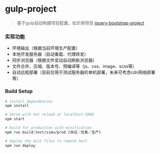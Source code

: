 # gulp-project
>基于gulp自动构建项目配置，如示例项目 [jquery-bootstrap-project](https://github.com/xiaoping6688/jquery-bootstrap-project)

### 实现功能
- 环境输出（根据当前环境生产配置）
- 本地开发服务器（自动重载、代理转发）
- 同步浏览器（根据文件变动自动刷新浏览器）
- 文件合并、压缩、版本号、预编译等（js、css、image、scss等）
- 自动远程部署（目前仅用于测试服务器的单机部署，未来可考虑cdn网络部署等）

### Build Setup

``` bash
# install dependencies
npm install

# serve with hot reload at localhost:3000
npm start

# build for production with minification
npm run build:test/simu/prod (测试／仿真／生产)

# deploy the dist files to remote host
npm run deploy
```
